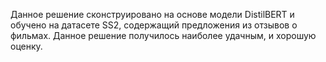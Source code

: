 Данное решение сконструировано на основе модели DistilBERT и обучено на датасете SS2, содержащий предложения из отзывов о фильмах. 
Данное решение получилось наиболее удачным, и хорошую оценку.
